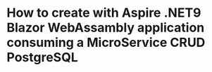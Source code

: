 # How to create with Aspire .NET9 Blazor WebAssambly application consuming a MicroService CRUD PostgreSQL

